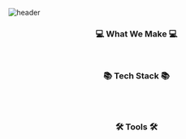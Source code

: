 
![header](https://capsule-render.vercel.app/api?type=waving&color=A9DFBF&text=MSA%20Study&fontColor=008000&alignment-baseline="middle"&fontAlign=50&fontAlignY=50&height=150&desc=딥다이브%20백엔드%20MSA%20스터디&descAlign=50&descAlignY=80&)


<div align="center">

  ### 💻 What We Make 💻
  
  </br>
  
  ### 📚 Tech Stack 📚
  
  <!--
  <img src="https://img.shields.io/badge/Java-007396?style=for-the-badge&logo=Java&logoColor=white"/>
  <img src="https://img.shields.io/badge/Spring-6DB33F?style=for-the-badge&logo=Spring&logoColor=white">
  <img src="https://img.shields.io/badge/SpringBoot-6DB33F?style=for-the-badge&logo=SpringBoot&logoColor=white">
  <img src="https://img.shields.io/badge/mysql-4479A1?style=for-the-badge&logo=mysql&logoColor=white"/>
  -->
  
  <br/><br/>
  
  ### 🛠 Tools 🛠</br>
  <!--
  <img src="https://img.shields.io/badge/git-F05032?style=for-the-badge&logo=git&logoColor=white">
  <img src="https://img.shields.io/badge/github-181717?style=for-the-badge&logo=github&logoColor=white"> </br>

  <img src="https://img.shields.io/badge/intellij-000000?style=for-the-badge&logo=intellij%20idea&logoColor=white"/>
  <img src="https://img.shields.io/badge/Eclipse%20IDE-2C2255?style=for-the-badge&logo=EclipseIDE&logoColor=white" /></br>
  <img src="https://img.shields.io/badge/Visual%20Studio%20Code-007ACC?style=for-the-badge&logo=VisualStudioCode&logoColor=white" />
  <img src="https://img.shields.io/badge/androidstudio-3DDC84?style=for-the-badge&logo=android&logoColor=white"/> 
  -->
  </br>


</div>
